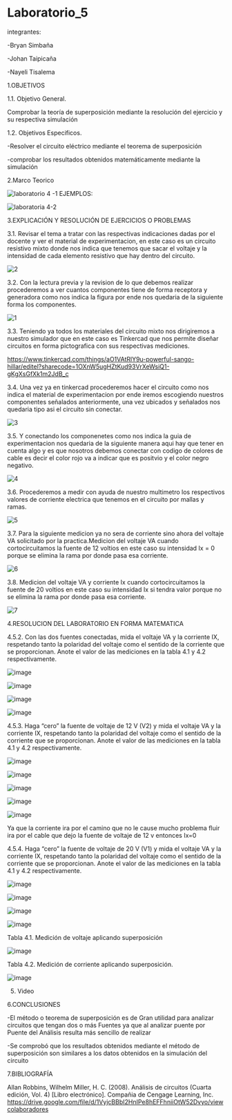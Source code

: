 # Laboratorio_5

integrantes:

-Bryan Simbaña

-Johan Taipicaña

-Nayeli Tisalema

1.OBJETIVOS

1.1. Objetivo General.

Comprobar la teoría de superposición mediante la resolución del ejercicio y su respectiva simulación

1.2. Objetivos Especificos.

-Resolver el circuito eléctrico mediante el teorema de superposición 

-comprobar los resultados obtenidos matemáticamente  mediante la simulación

2.Marco Teorico

![laboratorio 4 -1](https://user-images.githubusercontent.com/81887698/125847951-122c44ce-e919-43bb-8c0e-c076ed178cfa.PNG)
EJEMPLOS:

![laboratoria 4-2](https://user-images.githubusercontent.com/81887698/125847981-b7e98460-9b44-4e4d-ac2f-9814347fe5b2.PNG)


3.EXPLICACIÓN Y RESOLUCIÓN DE EJERCICIOS O PROBLEMAS

3.1. Revisar el tema a tratar con las respectivas indicaciones dadas por el docente y ver el material de experimentacion, en este caso es un circuito resistivo mixto donde nos indica que tenemos que sacar el voltaje y la intensidad de cada elemento resistivo que hay dentro del circuito.

![2](https://user-images.githubusercontent.com/85522189/125889260-e26ad1ec-0393-49d5-a871-0b58554ecfb5.PNG)

3.2. Con la lectura previa y la revision de lo que debemos realizar procederemos a ver cuantos componentes tiene de forma receptora y generadora como nos indica la figura por ende nos quedaria de la siguiente forma los componentes.

![1](https://user-images.githubusercontent.com/85522189/125889392-fb5dae6e-7c60-4215-ae3c-f6517a962406.PNG)

3.3. Teniendo ya todos los materiales del circuito mixto nos dirigiremos a nuestro simulador que en este caso es Tinkercad que nos permite diseñar circuitos en forma pictografica con sus respectivas mediciones.

https://www.tinkercad.com/things/aO1VAtRlY9u-powerful-sango-hillar/editel?sharecode=1OXnW5ugHZtKud93VrXeWsiQ1-gKgXsGfXk1m2JdB_c

3.4. Una vez ya en tinkercad procederemos hacer el circuito como nos indica el material de experimentacion por ende iremos escogiendo nuestros componentes señalados anteriormente, una vez ubicados y señalados nos quedaria tipo asi el circuito sin conectar.

![3](https://user-images.githubusercontent.com/85522189/125889644-e6f2d5a7-ac43-470c-9e4f-7f7d39474cf7.PNG)

3.5. Y conectando los componenetes como nos indica la guia de experimentacion nos quedaria de la siguiente manera aqui hay que tener en cuenta algo y es que nosotros debemos conectar con codigo de colores de cable es decir el color rojo va a indicar que es positvio y el color negro negativo.

![4](https://user-images.githubusercontent.com/85522189/125889684-9b8a02d3-33fb-4e79-9079-b51ee7dd3231.PNG)

3.6. Procederemos a medir con ayuda de nuestro multimetro los respectivos valores de corriente electrica que tenemos en el circuito por mallas y ramas.

![5](https://user-images.githubusercontent.com/85522189/125889837-cc4cb966-c101-4370-bc0a-8ebcb74a51f7.PNG)

3.7. Para la siguiente medicion ya no sera de corriente sino ahora del voltaje VA solicitado por la practica.Medicion del voltaje VA cuando cortocircuitamos la fuente de 12 voltios en este caso su intensidad Ix = 0 porque se elimina la rama por donde pasa esa corriente.

![6](https://user-images.githubusercontent.com/85522189/125889898-aba14104-c142-45eb-bd59-ab3424c6b04e.PNG)

3.8. Medicion del voltaje VA y corriente Ix cuando cortocircuitamos la fuente de 20 voltios en este caso su intensidad Ix si tendra valor porque no se elimina la rama por donde pasa esa corriente.

![7](https://user-images.githubusercontent.com/85522189/125889984-2d3043f3-58f4-430f-b399-226f655c6da8.PNG)

4.RESOLUCION DEL LABORATORIO EN FORMA MATEMATICA


4.5.2. Con las dos fuentes conectadas, mida el voltaje VA y la corriente IX, respetando
tanto la polaridad del voltaje como el sentido de la corriente que se proporcionan. Anote
el valor de las mediciones en la tabla 4.1 y 4.2 respectivamente.


 ![image](https://user-images.githubusercontent.com/85320165/125893322-21f9a3b4-cef6-40ab-9043-b16c1a82fb42.png)
 

![image](https://user-images.githubusercontent.com/85320165/125893392-9748248e-f49d-496e-80ad-17289bf88ff3.png)

![image](https://user-images.githubusercontent.com/85320165/125893432-4e35a55f-1ca5-4af2-9ba2-7cf5a6048738.png)

![image](https://user-images.githubusercontent.com/85320165/125898470-39b7d07a-db44-4af8-80b7-24380ed4d64d.png)

4.5.3. Haga “cero” la fuente de voltaje de 12 V (V2) y mida el voltaje VA y la corriente
IX, respetando tanto la polaridad del voltaje como el sentido de la corriente que se
proporcionan. Anote el valor de las mediciones en la tabla 4.1 y 4.2 respectivamente.

![image](https://user-images.githubusercontent.com/85320165/125896728-018a0b69-a206-45e0-bd92-e413b7199d3a.png)

![image](https://user-images.githubusercontent.com/85320165/125896789-34778b91-de30-4f7a-ae5b-da089c5627fd.png)

![image](https://user-images.githubusercontent.com/85320165/125897274-3b3556be-3227-4734-97fa-f04ca0493a12.png)

![image](https://user-images.githubusercontent.com/85320165/125897311-4907bcfd-90b7-43ce-b5c3-171db2b9500e.png)

![image](https://user-images.githubusercontent.com/85320165/125897348-84446914-09d5-4de8-aa96-2f68ed5c7d80.png)

Ya que la corriente ira por el camino que no le cause mucho problema fluir ira por el cable que dejo la fuente de voltaje de 12 v entonces Ix=0


4.5.4. Haga “cero” la fuente de voltaje de 20 V (V1) y mida el voltaje VA y la corriente
IX, respetando tanto la polaridad del voltaje como el sentido de la corriente que se
proporcionan. Anote el valor de las mediciones en la tabla 4.1 y 4.2 respectivamente.

![image](https://user-images.githubusercontent.com/85320165/125894270-dc2fbbc5-6846-43f1-8e57-54209feeddd2.png)


![image](https://user-images.githubusercontent.com/85320165/125894312-eea19753-d8d1-40a5-827a-6fe6e4575098.png)

![image](https://user-images.githubusercontent.com/85320165/125894338-6cdf74a7-dfd6-491a-acd0-d73f418f27df.png)


![image](https://user-images.githubusercontent.com/85320165/125894416-e8deff02-99b9-4a3d-8d5f-f28d8fc36326.png)

Tabla 4.1. Medición de voltaje aplicando superposición

![image](https://user-images.githubusercontent.com/85320165/125899336-46a14cdf-0fbe-4a79-88fc-fbb31d2abd43.png)


Tabla 4.2. Medición de corriente aplicando superposición.

![image](https://user-images.githubusercontent.com/85320165/125899397-f2665c91-1f9d-4af1-bfc6-54391aa0e61a.png)




5. Video 



6.CONCLUSIONES

-El método o teorema de superposición es de Gran utilidad para analizar circuitos que tengan dos o más Fuentes ya que al analizar puente por Puente del Análisis resulta más sencillo de realizar

-Se comprobó que los resultados obtenidos mediante el método de superposición son similares a los datos obtenidos en la simulación del circuito

7.BIBLIOGRAFÍA 

Allan Robbins, Wilhelm Miller, H. C. (2008). Análisis de circuitos (Cuarta edición, Vol. 4) [Libro electrónico]. Compañia de Cengage Learning, Inc. https://drive.google.com/file/d/1VyjcBBbI2HnIPe8hEFFhniiOtW52Dvyo/viewcolaboradores
